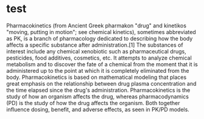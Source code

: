 # test

Pharmacokinetics (from Ancient Greek pharmakon "drug" and kinetikos "moving, putting in motion"; see chemical kinetics), sometimes abbreviated as PK, is a branch of pharmacology dedicated to describing how the body affects a specific substance after administration.[1] 
The substances of interest include any chemical xenobiotic such as pharmaceutical drugs, pesticides, food additives, cosmetics, etc. 
It attempts to analyze chemical metabolism and to discover the fate of a chemical from the moment that it is administered up to the point at which it is completely eliminated from the body.
Pharmacokinetics is based on mathematical modeling that places great emphasis on the relationship between drug plasma concentration and the time elapsed since the drug's administration. 
Pharmacokinetics is the study of how an organism affects the drug, whereas pharmacodynamics (PD) is the study of how the drug affects the organism. 
Both together influence dosing, benefit, and adverse effects, as seen in PK/PD models.



